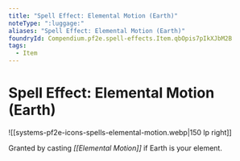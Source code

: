 ```yaml
---
title: "Spell Effect: Elemental Motion (Earth)"
noteType: ":luggage:"
aliases: "Spell Effect: Elemental Motion (Earth)"
foundryId: Compendium.pf2e.spell-effects.Item.qbOpis7pIkXJbM2B
tags:
  - Item
---
```


# Spell Effect: Elemental Motion (Earth)
![[systems-pf2e-icons-spells-elemental-motion.webp|150 lp right]]

Granted by casting _[[Elemental Motion]]_ if Earth is your element.
